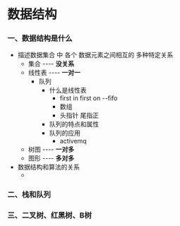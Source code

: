 # 数据结构

### 一、数据结构是什么

- 描述数据集合 中  各个 数据元素之间相互的  多种特定关系
  - 集合  ----  **没关系**
  - 线性表  ----  **一对一**
    - 队列
      - 什么是线性表
        - first in  first on --fifo
        - 数组
        - 头指针  尾指正
      - 队列的特点和属性
      - 队列的应用
        - activemq
  -  树图 ----  **一对多**
  - 图形 ----  **多对多**
- 数据结构和算法的关系
  - ​

### 二、栈和队列









### 三、二叉树、红黑树、B树